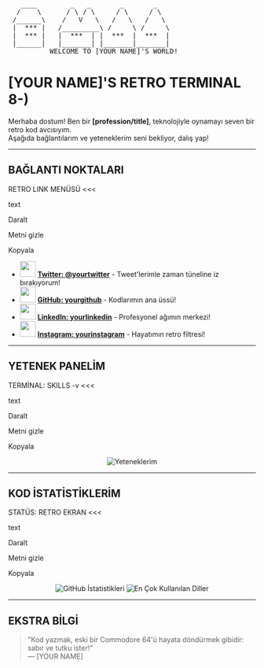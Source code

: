 <!-- İsteğe bağlı: Kendi ASCII sanatınızla değiştirerek kişiselleştirebilirsiniz -->
<pre>
   ____        _   _       _       _           
  /    \      / \ / \     / \     / \          
 /______\    /   V   \   /   \   /   \         
 |  *** |   /_________\ /     \ /     \        
 |  *** |   |  ***  | |  ***  |  ***  |        
 |______|   |_______| |_______|_______|
          WELCOME TO [YOUR NAME]'S WORLD!
</pre>

# [YOUR NAME]'S RETRO TERMINAL 8-)

Merhaba dostum! Ben bir **[profession/title]**, teknolojiyle oynamayı seven bir retro kod avcısıyım.  
Aşağıda bağlantılarım ve yeteneklerim seni bekliyor, dalış yap!

---

## BAĞLANTI NOKTALARI
RETRO LINK MENÜSÜ <<<

text

Daralt

Metni gizle

Kopyala
- <img src="https://skillicons.dev/icons?i=twitter&theme=dark" width="32"> **[Twitter: @yourtwitter](https://twitter.com/yourtwitter)** - Tweet'lerimle zaman tüneline iz bırakıyorum!  
- <img src="https://skillicons.dev/icons?i=github&theme=dark" width="32"> **[GitHub: yourgithub](https://github.com/yourgithub)** - Kodlarımın ana üssü!  
- <img src="https://skillicons.dev/icons?i=linkedin&theme=dark" width="32"> **[LinkedIn: yourlinkedin](https://linkedin.com/in/yourlinkedin)** - Profesyonel ağımın merkezi!  
- <img src="https://skillicons.dev/icons?i=instagram&theme=dark" width="32"> **[Instagram: yourinstagram](https://instagram.com/yourinstagram)** - Hayatımın retro filtresi!

---

## YETENEK PANELİM
TERMİNAL: SKILLS -v <<<

text

Daralt

Metni gizle

Kopyala
<div align="center">
  <img src="https://skillicons.dev/icons?i=js,python,java,cpp,git,docker,react,nodejs,html,css&perline=5" alt="Yeteneklerim">
</div>

---

## KOD İSTATİSTİKLERİM
STATÜS: RETRO EKRAN <<<

text

Daralt

Metni gizle

Kopyala
<div align="center">
  <img src="https://github-readme-stats.vercel.app/api?username=yourgithub&show_icons=true&theme=radical&hide_border=true" alt="GitHub İstatistikleri">
  <img src="https://github-readme-stats.vercel.app/api/top-langs/?username=yourgithub&layout=compact&theme=radical&hide_border=true" alt="En Çok Kullanılan Diller">
</div>

---

## EKSTRA BİLGİ

> "Kod yazmak, eski bir Commodore 64'ü hayata döndürmek gibidir: sabır ve tutku ister!"  
> — [YOUR NAME]
